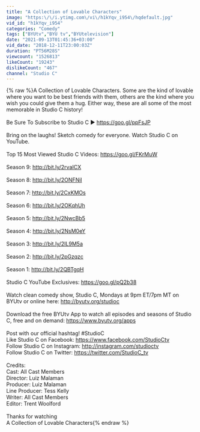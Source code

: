 ```yaml
---
title: "A Collection of Lovable Characters"
image: "https:\/\/i.ytimg.com\/vi\/h1kYqv_i954\/hqdefault.jpg"
vid_id: "h1kYqv_i954"
categories: "Comedy"
tags: ["BYUtv","BYU tv","BYUtelevision"]
date: "2021-09-13T01:45:36+03:00"
vid_date: "2018-12-11T23:00:03Z"
duration: "PT56M28S"
viewcount: "1526813"
likeCount: "19243"
dislikeCount: "467"
channel: "Studio C"
---
```

{% raw %}A Collection of Lovable Characters. Some are the kind of lovable where you want to be best friends with them, others are the kind where you wish you could give them a hug. Either way, these are all some of the most memorable in Studio C history!<br /><br />Be Sure To Subscribe to Studio C ► <a rel="nofollow" target="blank" href="https://goo.gl/ppFsJP">https://goo.gl/ppFsJP</a><br /><br />Bring on the laughs! Sketch comedy for everyone. Watch Studio C on YouTube.<br /><br />Top 15 Most Viewed Studio C Videos: <a rel="nofollow" target="blank" href="https://goo.gl/FKrMuW">https://goo.gl/FKrMuW</a><br /><br />Season 9: <a rel="nofollow" target="blank" href="http://bit.ly/2rvaICX">http://bit.ly/2rvaICX</a><br /><br />Season 8: <a rel="nofollow" target="blank" href="http://bit.ly/2ONFNil">http://bit.ly/2ONFNil</a><br /><br />Season 7: <a rel="nofollow" target="blank" href="http://bit.ly/2CxKMOs">http://bit.ly/2CxKMOs</a><br /><br />Season 6: <a rel="nofollow" target="blank" href="http://bit.ly/2OKqhUh">http://bit.ly/2OKqhUh</a><br /><br />Season 5: <a rel="nofollow" target="blank" href="http://bit.ly/2NwcBb5">http://bit.ly/2NwcBb5</a><br /><br />Season 4: <a rel="nofollow" target="blank" href="http://bit.ly/2NsM0eY">http://bit.ly/2NsM0eY</a><br /><br />Season 3: <a rel="nofollow" target="blank" href="http://bit.ly/2IL9M5a">http://bit.ly/2IL9M5a</a><br /><br />Season 2: <a rel="nofollow" target="blank" href="http://bit.ly/2pGzqzc">http://bit.ly/2pGzqzc</a><br /><br />Season 1: <a rel="nofollow" target="blank" href="http://bit.ly/2QBTgqH">http://bit.ly/2QBTgqH</a><br /><br />Studio C YouTube Exclusives: <a rel="nofollow" target="blank" href="https://goo.gl/pQ2b38">https://goo.gl/pQ2b38</a><br /><br />Watch clean comedy show, Studio C, Mondays at 9pm ET/7pm MT on BYUtv or online here: <a rel="nofollow" target="blank" href="http://byutv.org/studioc">http://byutv.org/studioc</a><br /><br />Download the free BYUtv App to watch all episodes and seasons of Studio C, free and on demand: <a rel="nofollow" target="blank" href="https://www.byutv.org/apps">https://www.byutv.org/apps</a><br /><br />Post with our official hashtag! #StudioC<br />Like Studio C on Facebook: <a rel="nofollow" target="blank" href="https://www.facebook.com/StudioCtv">https://www.facebook.com/StudioCtv</a><br />Follow Studio C on Instagram: <a rel="nofollow" target="blank" href="http://instagram.com/studioctv">http://instagram.com/studioctv</a><br />Follow Studio C on Twitter: <a rel="nofollow" target="blank" href="https://twitter.com/StudioC_tv">https://twitter.com/StudioC_tv</a><br /><br />Credits:<br />Cast: All Cast Members<br />Director: Luiz Malaman<br />Producer: Luiz Malaman<br />Line Producer: Tess Kelly<br />Writer: All Cast Members<br />Editor: Trent Woolford<br /><br />Thanks for watching<br />A Collection of Lovable Characters{% endraw %}
